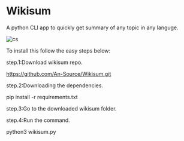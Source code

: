# Wikisum
A python CLI app to quickly get summary of any topic in any languge.

![cs](https://user-images.githubusercontent.com/52208188/60944522-a8e19c80-a306-11e9-98d5-eb3b93d6e32e.png)


To install this follow the easy steps below:

step.1:Download wikisum repo.

https://github.com/An-Source/Wikisum.git

step.2:Downloading the dependencies.

pip install -r requirements.txt

step.3:Go to the downloaded wikisum folder.

step.4:Run the command.

python3 wikisum.py
